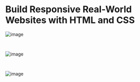 # Build Responsive Real-World Websites with HTML and CSS

![image](https://github.com/Mahmoud-Hamza-Git/Kalbonyan-Elmarsos/assets/86957735/32b11722-e089-4e58-b174-324f4e2204aa)


<br/>

![image](https://github.com/Mahmoud-Hamza-Git/Kalbonyan-Elmarsos/assets/86957735/17c99596-dbc0-4e3d-a184-7baf02a337a3)


<br/>

![image](https://github.com/Mahmoud-Hamza-Git/Kalbonyan-Elmarsos/assets/86957735/293962d9-96c5-41d3-9e9d-4bc69cfbed89)
